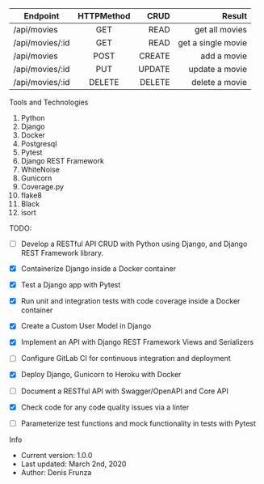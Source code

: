 


| Endpoint      | HTTPMethod    | CRUD  |    Result            |
| ------------- |:-------------:| -----:|---------------------:|
| /api/movies   |   GET         | READ  | get all movies       |
|/api/movies/:id|   GET         | READ  | get a single movie   |
| /api/movies   |   POST        |CREATE | add a movie          |
|/api/movies/:id|   PUT         |UPDATE | update a movie       |
|/api/movies/:id|   DELETE      |DELETE | delete a movie       |


Tools and Technologies

1. Python
2. Django
3. Docker
4. Postgresql
5. Pytest
6. Django REST Framework
7. WhiteNoise
8. Gunicorn
9. Coverage.py
10. flake8
11. Black
12. isort

TODO:
- [ ] Develop a RESTful API CRUD with Python using Django, and Django REST Framework library.
- [X] Containerize Django inside a Docker container
- [X] Test a Django app with Pytest
- [X] Run unit and integration tests with code coverage inside a Docker container
- [X] Create a Custom User Model in Django
- [X] Implement an API with Django REST Framework Views and Serializers
- [ ] Configure GitLab CI for continuous integration and deployment
- [X] Deploy Django, Gunicorn to Heroku with Docker
- [ ] Document a RESTful API with Swagger/OpenAPI and Core API
- [X] Check code for any code quality issues via a linter
- [ ] Parameterize test functions and mock functionality in tests with Pytest


Info

* Current version: 1.0.0
* Last updated: March 2nd, 2020
* Author: Denis Frunza
